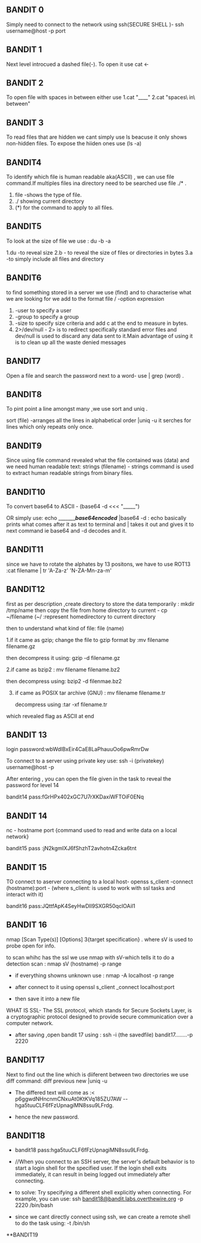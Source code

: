 **BANDIT 0**
---
 Simply need to connect to the network using ssh(SECURE SHELL )- ssh username@host -p port

**BANDIT 1**
---

Next level introcued a dashed file(-). To open it use cat <-

**BANDIT 2**
--- 

To open file with spaces in between either use
   1.cat "____"
   2.cat "spaces\ in\ between" 

**BANDIT 3**
---

To read files that are hidden we cant simply use ls beacuse it only shows non-hidden files. To expose the hiiden ones use (ls -a)

**BANDIT4**
---

To identify which file is human readable aka(ASCII) , we can use file command.If multiples files ina directory need to be searched use file ./* .
   1. file -shows the type of file.
   2. ./ showing current directory
   3. (*) for the command to apply to all files.

**BANDIT5**
---

To look at the size of file we use : du -b -a 

   1.du -to reveal size
   2.b - to reveal the size of files or directories in bytes
   3.a -to simply include all files and directory

**BANDIT6**
---

to find something stored in a server we use (find) and to characterise what we are looking for we add to the format file / -option expression 

   1. -user to specify a user
   2. -group to specify a group
   3. -size to specify size criteria and add c at the end to measure in bytes.
   4. 2>/dev/null - 2> is to redirect specifically standard error files and dev/null is used to discard any data sent to it.Main advantage of using it is to clean up all the waste denied messages

**BANDIT7**
---

Open a file and search the password next to a word- use | grep (word) .

**BANDIT8**
---
To pint point a line amongst many ,we use sort and uniq .

sort (file) -arranges all the lines in alphabetical order
|uniq -u  it serches for lines which only repeats only once.

**BANDIT9**
---

Since using file command revealed what the file contained was (data) and we need human readable text: strings (filename) - strings command is used to extract human readable strings from binary files.

**BANDIT10**
---

To convert base64 to ASCII - (base64 -d <<< "_____") 

OR simply use: echo __________base64encoded___ |base64 -d : echo basically prints what comes after it as text to terminal and | takes it out and gives it to next command ie base64 and -d decodes and it.

**BANDIT11**
---

since we have to rotate the alphates by 13 positons, we have to use ROT13 :cat filename | tr 'A-Za-z' 'N-ZA-Mn-za-m'

**BANDIT12**
---

first as per description ,create directory to store the data temporarily : mkdir /tmp/name
then copy the file from home directory to current - cp ~/filename (~/ :represent homedirectory to current directory

then to understand what kind of file: file (name)

  1.if it came as gzip; change the file to gzip format by :mv filename filename.gz

  then decompress it using: gzip -d filename.gz

  2.if came as bzip2 : mv filename filename.bz2

  then decompress using: bzip2 -d filenmae.bz2

  3. if came as POSIX tar archive (GNU) : mv filename filename.tr

     decompress using :tar -xf filename.tr

which revealed flag as ASCII at end

**BANDIT 13**
---
login password:wbWdlBxEir4CaE8LaPhauuOo6pwRmrDw 

To connect to a server using private key use: ssh -i (privatekey) username@host -p 

After entering , you can open the file given in the task to reveal the password for level 14

bandit14 pass:fGrHPx402xGC7U7rXKDaxiWFTOiF0ENq


**BANDIT 14**
---

nc - hostname port {command used to read and write data on a local network}

bandit15 pass :jN2kgmIXJ6fShzhT2avhotn4Zcka6tnt


**BANDIT 15**
---

TO connect to aserver connecting to a local host- openss s_client -connect (hostname):port - (where s_client: is used to work with ssl tasks and interact with it)

bandit16 pass:JQttfApK4SeyHwDlI9SXGR50qclOAil1


**BANDIT 16**
---

nmap [Scan Type(s)] [Options] 3{target specification}  . where sV is used to probe open for info.

to scan whihc has the ssl we use nmap with sV-which tells it to do a detection scan : nmap sV (hostname) -p range

* if everything showns unknown use : nmap -A localhost -p range

* after connect to it using openssl s_client _connect localhost:port

* then save it into a new file

WHAT IS SSL- The SSL protocol, which stands for Secure Sockets Layer, is a cryptographic protocol designed to provide secure communication over a computer network.

* after saving ,open bandit 17 using : ssh -i (the savedfile) bandit17........-p 2220

**BANDIT17**
---

 Next to find out the line which is diiferent between two directories we use diff command: diff previous new |uniq -u

* The differed text will come as :< p6ggwdNHncnmCNxuAt0KtKVq185ZU7AW
-- hga5tuuCLF6fFzUpnagiMN8ssu9LFrdg.

*  hence the new password.


 **BANDIT18**
 ---

 * bandit18 pass:hga5tuuCLF6fFzUpnagiMN8ssu9LFrdg.

 * //When you connect to an SSH server, the server's default behavior is to start a login shell for the specified user. If the login shell exits immediately, it can result in being logged out immediately after connecting.
* to solve: Try specifying a different shell explicitly when connecting. For example, you can use: ssh bandit18@bandit.labs.overthewire.org -p 2220 /bin/bash
  
*  since we cant directly connect using ssh, we can create a remote shell to do the task using: -t /bin/sh

 **BANDIT19





